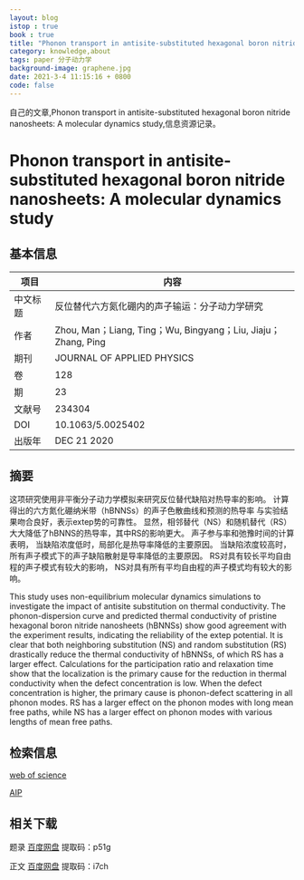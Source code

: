 ```yaml
---
layout: blog
istop : true
book : true
title: "Phonon transport in antisite-substituted hexagonal boron nitride nanosheets: A molecular dynamics study"
category: knowledge,about
tags: paper 分子动力学
background-image: graphene.jpg
date: 2021-3-4 11:15:16 + 0800
code: false
---
```

自己的文章,Phonon transport in antisite-substituted hexagonal boron nitride nanosheets: A molecular dynamics study,信息资源记录。<!-- more -->


# Phonon transport in antisite-substituted hexagonal boron nitride nanosheets: A molecular dynamics study

## 基本信息

|项目|内容|
|---|---|
|中文标题|反位替代六方氮化硼内的声子输运：分子动力学研究|
|作者|Zhou, Man；Liang, Ting；Wu, Bingyang；Liu, Jiaju；Zhang, Ping|
|期刊|JOURNAL OF APPLIED PHYSICS|
|卷|128|
|期|23|
|文献号|234304|
|DOI|10.1063/5.0025402|
|出版年|DEC 21 2020|

## 摘要
这项研究使用非平衡分子动力学模拟来研究反位替代缺陷对热导率的影响。
计算得出的六方氮化硼纳米带（hBNNSs）的声子色散曲线和预测的热导率
与实验结果吻合良好，表示extep势的可靠性。
显然，相邻替代（NS）和随机替代（RS）
大大降低了hBNNS的热导率，其中RS的影响更大。
声子参与率和弛豫时间的计算表明，
当缺陷浓度低时，局部化是热导率降低的主要原因。
当缺陷浓度较高时，所有声子模式下的声子缺陷散射是导率降低的主要原因。
RS对具有较长平均自由程的声子模式有较大的影响，
NS对具有所有平均自由程的声子模式均有较大的影响。


This study uses non-equilibrium molecular dynamics simulations to investigate the impact of antisite 
substitution on thermal conductivity. The phonon-dispersion curve and predicted thermal conductivity of 
pristine hexagonal boron nitride nanosheets (hBNNSs) show good agreement with the experiment results, 
indicating the reliability of the extep potential.
It is clear that both neighboring substitution (NS) and random substitution (RS) 
drastically reduce the thermal conductivity of hBNNSs, of which RS has a larger effect. 
Calculations for the participation ratio and relaxation time show that the localization is the primary cause 
for the reduction in thermal conductivity when the defect concentration is low. 
When the defect concentration is higher, the primary cause is phonon-defect scattering in all phonon modes. 
RS has a larger effect on the phonon modes with long mean free paths, 
while NS has a larger effect on phonon modes with various lengths of mean free paths.

## 检索信息
[web of science](https://apps.webofknowledge.com/full_record.do?product=UA&search_mode=GeneralSearch&qid=1&SID=7CpobZOGWphyDBAcSg2&page=1&doc=1#)

[AIP](https://aip.scitation.org/doi/abs/10.1063/5.0025402)

## 相关下载

题录 [百度网盘](https://pan.baidu.com/s/1evHQqqSEqxyroVcBSaqWZQ) 提取码：p51g

正文 [百度网盘](https://pan.baidu.com/s/1hoOxA3iULMeDj8UJaKi5NQ) 提取码：i7ch